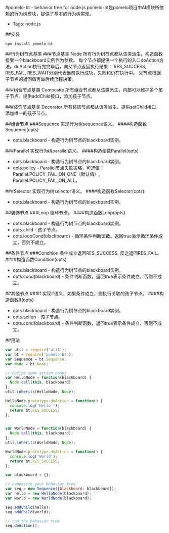 #pomelo-bt - behavior tree for node.js
pomelo-bt是pomelo项目中AI模块所依赖的行为树模块，提供了基本的行为树实现。

+ Tags: node.js

##安装
```
npm install pomelo-bt
```

##行为树节点基类
###节点基类 Node
所有行为树节点都从该类派生，构造函数接受一个blackboard实例作为参数。
每个节点都提供一个执行的入口doAction方法。doAction执行完完毕后，向父节点返回执行结果：
RES_SUCCESS, RES_FAIL, RES_WAIT分别代表当前执行成功，失败和仍在执行中。
父节点根据子节点的返回值再做后续流程决策。

###组合节点基类 Composite
所有组合节点都从该类派生，内部可以维护多个孩子节点。提供addChild接口，添加孩子节点。

###装饰节点基类 Decorator
所有装饰节点都从该类派生，提供setChild接口，添加唯一的孩子节点。

##组合节点
###Sequence
实现行为树sequence语义。
####构造函数Sequenec(opts)
+ opts.blackboard - 构造行为树节点的blackboard实例。

###Parallel
实现行为树parallel语义。
####构造函数Parallel(opts)
+ opts.blackboard - 构造行为树节点的blackboard实例。
+ opts.policy - Parallel节点失败策略，可选值：Parallel.POLICY_FAIL_ON_ONE（默认值）, Parallel.POLICY_FAIL_ON_ALL。

###Selector
实现行为树selector语义。
####构造函数Selector(opts)
+ opts.blackboard - 构造行为树节点的blackboard实例。

##装饰节点
###Loop
循环节点。
####构造函数Loop(opts)
+ opts.blackboard - 构造行为树节点的blackboard实例。
+ opts.child - 孩子节点。
+ opts.loopCond(blackboard) - 循环条件判断函数。返回true表示循环条件成立，否则不成立。

##条件节点
###Condition
条件成立返回RES_SUCCESS, 反之返回RES_FAIL。
####构造函数Condition(opts)
+ opts.blackboard - 构造行为树节点的blackboard实例。
+ opts.cond(blackboard) - 条件判断函数，返回true表示条件成立，否则不成立。

##其他节点
###If
实现if语义，如果条件成立，则执行关联的孩子节点。
####构造函数If(opts)
+ opts.blackboard - 构造行为树节点的blackboard实例。
+ opts.action - 孩子节点。
+ opts.cond(blackboard) - 条件判断函数，返回true表示条件成立，否则不成立。

##用法
``` javascript
var util = require('util');
var bt = require('pomelo-bt');
var Sequence = bt.Sequence;
var Node = bt.Node;

// define some action nodes
var HelloNode = function(blackboard) {
  Node.call(this, blackboard);
};
util.inherits(HelloNode, Node);

HelloNode.prototype.doAction = function() {
  console.log('Hello ');
  return bt.RES_SUCCESS;
};


var WorldNode = function(blackboard) {
  Node.call(this, blackboard);
};
util.inherits(WorldNode, Node);

WorldNode.prototype.doAction = function() {
  console.log('World');
  return bt.RES_SUCCESS;
};

var blackboard = {};

// composite your behavior tree
var seq = new Sequence({blackboard: blackboard});
var hello = new HelloNode(blackboard);
var world = new WorldNode(blackboard);

seq.addChild(hello);
seq.addChild(world);

// run the behavior tree
seq.doAction();
``` 